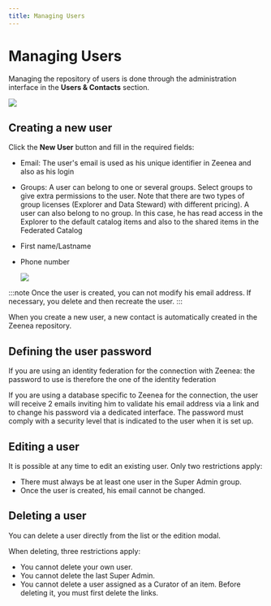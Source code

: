 ```yaml
---
title: Managing Users
---
```


# Managing Users

Managing the repository of users is done through the administration interface in the **Users & Contacts** section.

  ![](/img/zeenea-users.png)

## Creating a new user

Click the **New User** button and fill in the required fields:

* Email: The user's email is used as his unique identifier in Zeenea and also as his login
* Groups: A user can belong to one or several groups. Select groups to give extra permissions to the user. Note that there are two types of group licenses (Explorer and Data Steward) with different pricing). A user can also belong to no group. In this case, he has read access in the Explorer to the default catalog items and also to the shared items in the Federated Catalog
* First name/Lastname
* Phone number

  ![](/img/zeenea-create-user.png)

:::note
Once the user is created, you can not modify his email address. If necessary, you delete and then recreate the user. 
:::

When you create a new user, a new contact is automatically created in the Zeenea repository.

## Defining the user password 

If you are using an identity federation for the connection with Zeenea: the password to use is therefore the one of the identity federation

If you are using a database specific to Zeenea for the connection, the user will receive 2 emails inviting him to validate his email address via a link and to change his password via a dedicated interface. The password must comply with a security level that is indicated to the user when it is set up.

## Editing a user

It is possible at any time to edit an existing user. Only two restrictions apply: 

* There must always be at least one user in the Super Admin group.
* Once the user is created, his email cannot be changed.

##  Deleting a user

You can delete a user directly from the list or the edition modal.

When deleting, three restrictions apply:

* You cannot delete your own user.
* You cannot delete the last Super Admin.
* You cannot delete a user assigned as a Curator of an item. Before deleting it, you must first delete the links.